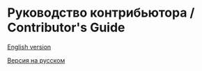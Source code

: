 # Руководство контрибьютора / Contributor's Guide

[English version](docs/en/contributing/index.md)

[Версия на русском](docs/contributing/index.md)
